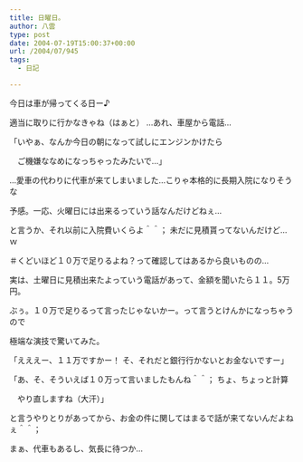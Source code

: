 ```yaml
---
title: 日曜日。
author: 八雲
type: post
date: 2004-07-19T15:00:37+00:00
url: /2004/07/945
tags:
  - 日記

---
```

今日は車が帰ってくる日ー♪
  
適当に取りに行かなきゃね（はぁと） …あれ、車屋から電話…
  
「いやぁ、なんか今日の朝になって試しにエンジンかけたら
  
　ご機嫌ななめになっちゃったみたいで…」

…愛車の代わりに代車が来てしまいました…こりゃ本格的に長期入院になりそうな
  
予感。一応、火曜日には出来るっていう話なんだけどねぇ…
  
と言うか、それ以前に入院費いくらよ＾＾； 未だに見積貰ってないんだけど…ｗ
  
＃くどいほど１０万で足りるよね？って確認してはあるから良いものの…

実は、土曜日に見積出来たよっていう電話があって、金額を聞いたら１１。5万円。
  
ぶぅ。１０万で足りるって言ったじゃないかー。って言うとけんかになっちゃうので
  
極端な演技で驚いてみた。
  
「えええー、１１万ですかー！ そ、それだと銀行行かないとお金ないですー」
  
「あ、そ、そういえば１０万って言いましたもんね＾＾； ちょ、ちょっと計算
  
　やり直しますね（大汗）」
  
と言うやりとりがあってから、お金の件に関してはまるで話が来てないんだよねぇ＾＾；

まぁ、代車もあるし、気長に待つか…
